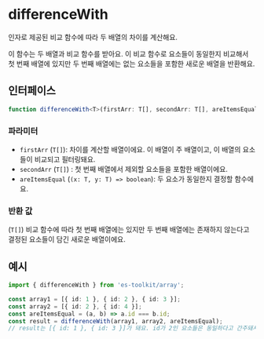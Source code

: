 # differenceWith

인자로 제공된 비교 함수에 따라 두 배열의 차이를 계산해요.

이 함수는 두 배열과 비교 함수를 받아요. 이 비교 함수로 요소들이 동일한지 비교해서 첫 번째 배열에 있지만 두 번째 배열에는 없는 요소들을 포함한 새로운 배열을 반환해요.

## 인터페이스

```typescript
function differenceWith<T>(firstArr: T[], secondArr: T[], areItemsEqual: (x: T, y: T) => boolean): T[];
```

### 파라미터

- `firstArr` (`T[]`): 차이를 계산할 배열이에요. 이 배열이 주 배열이고, 이 배열의 요소들이 비교되고 필터링돼요.
- `secondArr` (`T[]`) : 첫 번째 배열에서 제외할 요소들을 포함한 배열이에요.
- `areItemsEqual` (`(x: T, y: T) => boolean`): 두 요소가 동일한지 결정할 함수에요.

### 반환 값

(`T[]`) 비교 함수에 따라 첫 번째 배열에는 있지만 두 번째 배열에는 존재하지 않는다고 결정된 요소들이 담긴 새로운 배열이에요.

## 예시

```typescript
import { differenceWith } from 'es-toolkit/array';

const array1 = [{ id: 1 }, { id: 2 }, { id: 3 }];
const array2 = [{ id: 2 }, { id: 4 }];
const areItemsEqual = (a, b) => a.id === b.id;
const result = differenceWith(array1, array2, areItemsEqual);
// result는 [{ id: 1 }, { id: 3 }]가 돼요. id가 2인 요소들은 동일하다고 간주돼서 결과에서 제외돼요.
```
